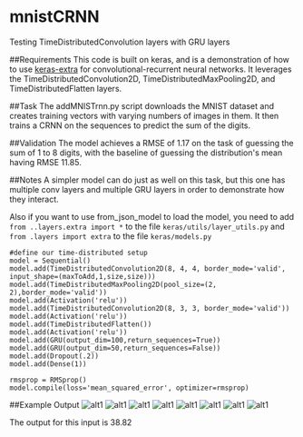 # mnistCRNN
Testing TimeDistributedConvolution layers with GRU layers

##Requirements
This code is built on keras, and is a demonstration of how to use [keras-extra](https://github.com/anayebi/keras-extra/) for convolutional-recurrent neural networks. It leverages the TimeDistributedConvolution2D, TimeDistributedMaxPooling2D, and TimeDistributedFlatten layers.

##Task
The addMNISTrnn.py script downloads the MNIST dataset and creates training vectors with varying numbers of images in them. It then trains a CRNN on the sequences to predict the sum of the digits.

##Validation
The model achieves a RMSE of 1.17 on the task of guessing the sum of 1 to 8 digits, with the baseline of guessing the distribution's mean having RMSE 11.85. 

##Notes
A simpler model can do just as well on this task, but this one has multiple conv layers and multiple GRU layers in order to demonstrate how they interact.

Also if you want to use from_json_model to load the model, you need to add `from ..layers.extra import *` to the file `keras/utils/layer_utils.py` and `from .layers import extra` to the file `keras/models.py`

```
#define our time-distributed setup
model = Sequential()
model.add(TimeDistributedConvolution2D(8, 4, 4, border_mode='valid', input_shape=(maxToAdd,1,size,size)))
model.add(TimeDistributedMaxPooling2D(pool_size=(2, 2),border_mode='valid'))
model.add(Activation('relu'))
model.add(TimeDistributedConvolution2D(8, 3, 3, border_mode='valid'))
model.add(Activation('relu'))
model.add(TimeDistributedFlatten())
model.add(Activation('relu'))
model.add(GRU(output_dim=100,return_sequences=True))
model.add(GRU(output_dim=50,return_sequences=False))
model.add(Dropout(.2))
model.add(Dense(1))

rmsprop = RMSprop()
model.compile(loss='mean_squared_error', optimizer=rmsprop)
```

##Example Output
![alt1](https://cloud.githubusercontent.com/assets/7809188/12929148/4ce5c8c8-cf3f-11e5-835c-4d9eacff485f.jpg)
![alt1](https://cloud.githubusercontent.com/assets/7809188/12929147/4ce599c0-cf3f-11e5-90ea-84b06bcef147.jpg)
![alt1](https://cloud.githubusercontent.com/assets/7809188/12929149/4ce7eafe-cf3f-11e5-932a-fa9f9ea52a70.jpg)
![alt1](https://cloud.githubusercontent.com/assets/7809188/12929150/4ce8e332-cf3f-11e5-8dc2-6e17efd28588.jpg)
![alt1](https://cloud.githubusercontent.com/assets/7809188/12929153/4ceb8f92-cf3f-11e5-8da0-31b1779fd69f.jpg)
![alt1](https://cloud.githubusercontent.com/assets/7809188/12929152/4ceb73cc-cf3f-11e5-9e70-ecf16ab83ebf.jpg)
![alt1](https://cloud.githubusercontent.com/assets/7809188/12929159/4cf3ece6-cf3f-11e5-9255-6800372be51f.jpg)
![alt1](https://cloud.githubusercontent.com/assets/7809188/12929158/4cf2136c-cf3f-11e5-8bfb-6995eca11f9d.jpg)

The output for this input is 38.82
